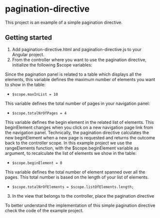 # pagination-directive

This project is an example of a simple pagination directive.

## Getting started

1. Add pagination-directive.html and pagination-directive.js to your Angular project.
2. From the controller where you want to use the pagination directive, initialize the following $scope variables:
 
 Since the pagination panel is related to a table which displays all the elements, this variable defines the maximum number of elements you want to show in the table:
 - `$scope.maxInList = 10`

 This variable defines the total number of pages in your navigation panel:
 - `$scope.totalNrOfPages = 4`
  
 This variable defines the begin element in the related list of elements. This beginElement changes when you click on
 a new navigation page link from the navigation panel. Technically, the pagination directive calculates the new beginElement
 when a new page is requested and returns the outcome back to the controller scope. In this example project we use the rangeElements function, with the $scope.beginElement variable as argument, to recalculate the list of elements we show in the table:

 - `$scope.beginElement = 0` 
 
 This variable defines the total number of element spanned over all the pages. This total number is based on the length of
 your list of elements.
 - `$scope.totalNrOfElements = $scope.listOfElements.length;`

3. In the view that belongs to the controller, place the pagination directive

<pagination-directive begin-element="beginElement"
    total-nr-of-pages="{{totalNrOfPages}}"
    max-in-list="{{maxInList}}"
    total-nr-of-elements="{{totalNrOfElements}}">
</pagination-directive>

To better understand the implementation of this simple pagination directive check the code of the example project.
